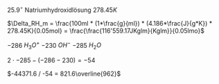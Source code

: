 $25.9^\circ$ Natriumhydroxidlösung
$278.45K$

$\Delta_RH_m = \frac{100ml * (1*\frac{g}{ml}) * (4.186*\frac{J}{g*K}) * 278.45K}{0.05mol} = \frac{\frac{116'559.17JKglm}{Kglm}}{0.05lmo}$

$-286$ $H_3O^+$
$-230$ $OH^-$
$-285$ $H_2O$

$2 \cdot-285 - (-286-230) = -54$

$-44371.6 / -54 = 821.6\overline{962}$
